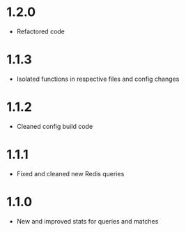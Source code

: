 # 1.2.0

+ Refactored code

# 1.1.3

+ Isolated functions in respective files and config changes

# 1.1.2

+ Cleaned config build code

# 1.1.1

+ Fixed and cleaned new Redis queries

# 1.1.0

+ New and improved stats for queries and matches
